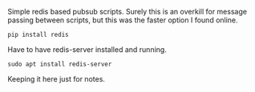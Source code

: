 Simple redis based pubsub scripts. Surely this is an overkill for message passing between scripts, but this was the faster option I found online. 

`pip install redis`

Have to have redis-server installed and running. 

`sudo apt install redis-server`

Keeping it here just for notes.
